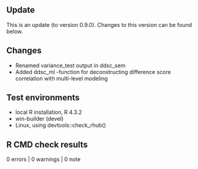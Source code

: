 ## Update

This is an update (to version 0.9.0). Changes to this version can be found below.

## Changes

* Renamed variance_test output in ddsc_sem
* Added ddsc_ml -function for deconstructing difference score correlation with multi-level modeling 

## Test environments
* local R installation, R 4.3.2
* win-builder (devel)
* Linux, using devtools::check_rhub()

## R CMD check results

0 errors | 0 warnings | 0 note
